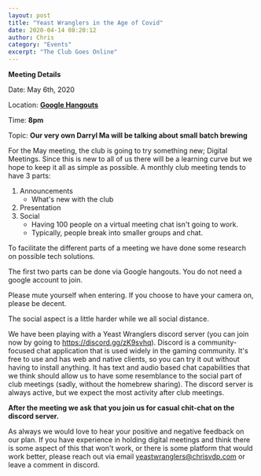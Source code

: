 ```yaml
---
layout: post
title: "Yeast Wranglers in the Age of Covid"
date: 2020-04-14 08:20:12
author: Chris
category: "Events"
excerpt: "The Club Goes Online"
---
```


**Meeting Details**

Date: May 6th, 2020

Location: **[Google Hangouts](https://meet.google.com/stk-ricb-qys)**

Time: **8pm**

Topic: **Our very own Darryl Ma will be talking about small batch brewing**

For the May meeting, the club is going to try something new; Digital Meetings. Since this is new to all of us there will be a learning curve but we hope to keep it all as simple as possible. A monthly club meeting tends to have 3 parts:

1. Announcements
   * What's new with the club
2. Presentation
3. Social
    * Having 100 people on a virtual meeting chat isn't going to work.
    * Typically, people break into smaller groups and chat.

To facilitate the different parts of a meeting we have done some research on possible tech solutions.

The first two parts can be done via Google hangouts. You do not need a google account to join. 

Please mute yourself when entering. If you choose to have your camera on, please be decent.

The social aspect is a little harder while we all social distance.

We have been playing with a Yeast Wranglers discord server (you can join now by going to https://discord.gg/zK9svhq). Discord is a community-focused chat application that is used widely in the gaming community. It's free to use and has web and native clients, so you can try it out without having to install anything. It has text and audio based chat capabilities that we think should allow us to have some resemblance to the social part of club meetings (sadly, without the homebrew sharing). The discord server is always active, but we expect the most activity after club meetings.

**After the meeting we ask that you join us for casual chit-chat on the discord server.**

As always we would love to hear your positive and negative feedback on our plan. If you have experience in holding digital meetings and think there is some aspect of this that won't work, or there is some platform that would work better, please reach out via email yeastwranglers@chrisvdp.com or leave a comment in discord.